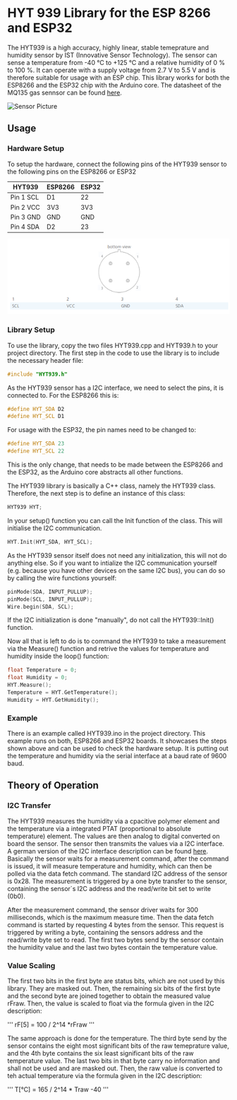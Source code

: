 # HYT 939 Library for the ESP 8266 and ESP32

The HYT939 is a high accuracy, highly linear, stable temeprature and humidity sensor by IST (Innovative Sensor Technology). The sensor can sense a temperature from -40 °C to +125 °C and a relative humidity of 0 % to 100 %. It can operate with a supply voltage from 2.7 V to 5.5 V and is therefore suitable for usage with an ESP chip. This library works for both the ESP8266 and the ESP32 chip with the Arduino core. The datasheet of the MQ135 gas sennsor can be found [here](https://www.farnell.com/datasheets/3627289.pdf).

![Sensor Picture](https://www.ist-ag.com/sites/default/files/styles/x_large_full_column/public/2022-04/Humidity%20Module%20HYT939.jpg.webp?itok=Y3esNvcR)

## Usage

### Hardware Setup
To setup the hardware, connect the following pins of the HYT939 sensor to the following pins on the ESP8266 or ESP32

HYT939 | ESP8266 | ESP32
--- | --- | ---
Pin 1 SCL | D1 | 22
Pin 2 VCC | 3V3 | 3V3
Pin 3 GND | GND | GND
Pin 4 SDA | D2 | 23

![HYT939 Pinout](/HYT939_Pinout.PNG)

### Library Setup
To use the library, copy the two files HYT939.cpp and HYT939.h to your project directory. 
The first step in the code to use the library is to include the necessary header file:

```cpp
#include "HYT939.h"
```

As the HYT939 sensor has a I2C interface, we need to select the pins, it is connected to. For the ESP8266 this is:

```cpp
#define HYT_SDA D2
#define HYT_SCL D1 
```
For usage with the ESP32, the pin names need to be changed to:

```cpp
#define HYT_SDA 23
#define HYT_SCL 22 
```
This is the only change, that needs to be made between the ESP8266 and the ESP32, as the Arduino core abstracts all other functions.

The HYT939 library is basically a C++ class, namely the HYT939 class. Therefore, the next step is to define an instance of this class:

```cpp
HYT939 HYT;
```

In your setup() function you can call the Init function of the class. This will initialise the I2C communication. 

```cpp
HYT.Init(HYT_SDA, HYT_SCL);
```

As the HYT939 sensor itself does not need any initialization, this will not do anything else. So if you want to intialize the I2C communication yourself (e.g. because you have other devices on the same I2C bus), you can do so by calling the wire functions yourself:

```cpp
pinMode(SDA, INPUT_PULLUP);
pinMode(SCL, INPUT_PULLUP);
Wire.begin(SDA, SCL);
```
If the I2C initialization is done "manually", do not call the HYT939::Init() function.

Now all that is left to do is to command the HYT939 to take a measurement via the Measure() function and retrive the values for temperature and humidity inside the loop() function:

```cpp
float Temperature = 0;
float Humidity = 0;
HYT.Measure();
Temperature = HYT.GetTemperature();
Humidity = HYT.GetHumidity();
```

### Example
There is an example called HYT939.ino in the project directory. This example runs on both, ESP8266 and ESP32 boards. It showcases the steps shown above and can be used to check the hardware setup. It is putting out the temperature and humidity via the serial interface at a baud rate of 9600 baud.

## Theory of Operation
### I2C Transfer

The HYT939 measures the humidity via a cpacitive polymer element and the temperature via a integrated PTAT (proportional to absolute temperature) element. The values are then analog to digital converted on board the sensor. The sensor then transmits the values via a I2C interface. A german version of the I2C interface description can be found [here](https://cdn-reichelt.de/documents/datenblatt/E801/DS_HYT_PB_D.pdf). Basically the sensor waits for a measurement command, after the command is issued, it will measure temperature and humidity, which can then be polled via the data fetch command.
The standard I2C address of the sensor is 0x28. The measurement is triggered by a one byte transfer to the sensor, containing the sensor`s I2C address and the read/write bit set to write (0b0). 

After the measurement command, the sensor driver waits for 300 milliseconds, which is the maximum measure time. Then the data fetch command is started by requesting 4 bytes from the sensor. This request is triggered by writing a byte, containing the sensors address and the read/write byte set to read. The first two bytes send by the sensor contain the humidity value and the last two bytes contain the temperature value.

### Value Scaling 
The first two bits in the first byte are status bits, which are not used by this library. They are masked out. Then, the remaining six bits of the first byte and the second byte are joined together to obtain the measured value rFraw. Then, the value is scaled to float via the formula given in the I2C description: 

'''
rF[5] = 100 / 2^14 *rFraw
'''

The same approach is done for the temperature. The third byte send by the sensor contains the eight most significant bits of the raw temeprature value, and the 4th byte contains the six least significant bits of the raw temperature value. The last two bits in that byte carry no information and shall not be used and are masked out. Then, the raw value is converted to teh actual temperature via the formula given in the I2C description:

'''
T[°C] = 165 / 2^14 * Traw -40
'''
